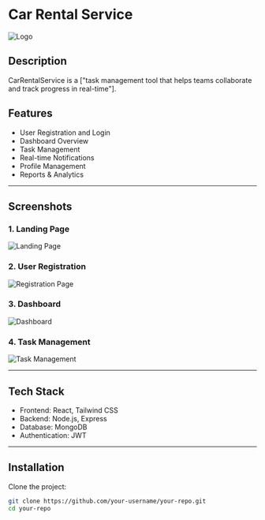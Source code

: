 # Car Rental Service

![Logo](./assets/logo.png)

## Description

CarRentalService is a ["task management tool that helps teams collaborate and track progress in real-time"]. 

## Features

- User Registration and Login
- Dashboard Overview
- Task Management
- Real-time Notifications
- Profile Management
- Reports & Analytics

---

## Screenshots

### 1. Landing Page
![Landing Page](./assets/screenshots/landing-page.png)

### 2. User Registration
![Registration Page](./assets/screenshots/registration-page.png)

### 3. Dashboard
![Dashboard](./assets/screenshots/dashboard.png)

### 4. Task Management
![Task Management](./assets/screenshots/task-management.png)

---

## Tech Stack

- Frontend: React, Tailwind CSS
- Backend: Node.js, Express
- Database: MongoDB
- Authentication: JWT

---

## Installation

Clone the project:

```bash
git clone https://github.com/your-username/your-repo.git
cd your-repo

